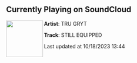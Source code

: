 ## Currently Playing on SoundCloud

[<img align="left" width="100" src="https://i1.sndcdn.com/artworks-yHaSXc1tOSQR6tFL-ZEYl8Q-t500x500.jpg">](https://soundcloud.com/tru_gryt/tru-gryt-still-equipped)

**Artist**: TRU GRYT 

**Track**: STILL EQUIPPED

Last updated at 10/18/2023 13:44
